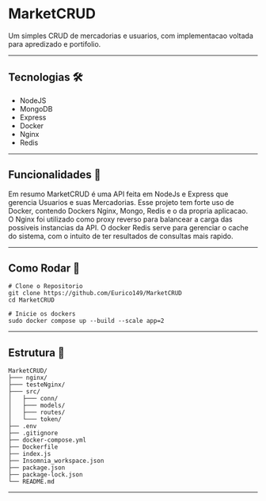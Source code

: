 # MarketCRUD
Um simples CRUD de mercadorias e usuarios, com implementacao voltada para apredizado e portifolio.
<hr>

## Tecnologias 🛠
<ul>
    <li>NodeJS</li>
    <li>MongoDB</li>
    <li>Express</li>
    <li>Docker</li>
    <li>Nginx</li>
    <li>Redis</li>
</ul>
<hr>

## Funcionalidades 📌
Em resumo MarketCRUD é uma API feita em NodeJs e Express que gerencia Usuarios e suas Mercadorias.
Esse projeto tem forte uso de Docker, contendo Dockers Nginx, Mongo, Redis
e o da propria aplicacao. <br>
O Nginx foi utilizado como proxy reverso para balancear a carga das possiveis instancias da API.
O docker Redis serve para gerenciar o cache do sistema, com o intuito de ter resultados de consultas mais rapido.
<hr>

## Como Rodar 🚀
```
# Clone o Repositorio
git clone https://github.com/Eurico149/MarketCRUD
cd MarketCRUD

# Inicie os dockers
sudo docker compose up --build --scale app=2
```
<hr>

## Estrutura 📁
```
MarketCRUD/
├─── nginx/
├─── testeNginx/
├─── src/
│   ├─── conn/
│   ├─── models/
│   ├─── routes/
│   └─── token/
├── .env
├── .gitignore
├── docker-compose.yml
├── Dockerfile
├── index.js
├── Insomnia_workspace.json
├── package.json
├── package-lock.json
└── README.md
```
<hr>
